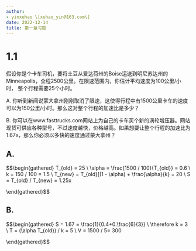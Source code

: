 ```yaml
---
author:
- yinxuhao \[xuhao_yin@163.com\]
date: 2022-12-14
title: 第一章习题
---
```


# 1.1

假设你是个卡车司机，要将土豆从爱达荷州的Boise运送到明尼苏达州的
Minneapolis，全程2500公里。在限速范围内，你估计平均速度为100公里/小时，
整个行程需要25个小时。

A. 你听到新闻说蒙大拿州刚刚取消了限速，这使得行程中有1500公里卡车的速度
可以为150公里/小时。那么这对整个行程的加速比是多少？

B. 你可以在www.fasttrucks.com网站上为自己的卡车买个新的涡轮增压器。网站
现货可供应各种型号，不过速度越快，价格越高。如果想要让整个行程的加速比为
1.67x，那么你必须以多快的速度通过蒙大拿州？

## A.

$$\begin{gathered}
        T_{old} = 25 \\
        \alpha = \frac{1500 / 100}{T_{old}} = 0.6 \\
        k = 150 / 100 = 1.5 \\
        T_{new} = T_{old}[(1 - \alpha) + \frac{\alpha}{k} = 20 \\
        S = T_{old} / T_{new} = 1.25x
    
\end{gathered}$$

## B.

$$\begin{gathered}
        S = 1.67 = \frac{1}{0.4+0.\frac{6}{3}} \\
        \therefore k = 3 \\
        T = (\alpha T_{old}) / k = 5 \\
        V = 1500 / 5= 300
    
\end{gathered}$$
